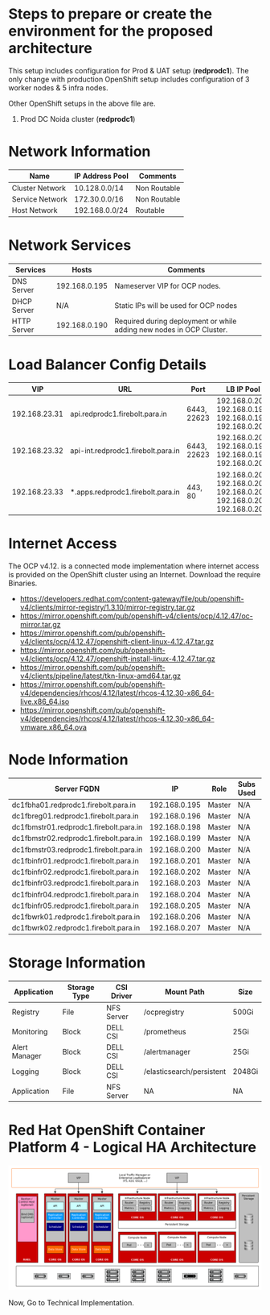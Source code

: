 # Steps to prepare or create the environment for the proposed architecture

This setup includes configuration for Prod & UAT setup (**redprodc1**). The only change with production OpenShift setup includes configuration of 3 worker nodes & 5 infra nodes.

Other OpenShift setups in the above file are.


1. Prod DC Noida 	 cluster (**redprodc1**)

# Network Information



|Name     |IP Address Pool | Comments  |
|---------|----------------|-----------|
|Cluster Network   | 10.128.0.0/14  | Non Routable |
|Service Network   | 172.30.0.0/16  | Non Routable |
|Host Network      | 192.168.0.0/24 |  Routable    |



# Network Services


|Services     | Hosts | Comments  |
|---------|----------------|-----------|
|DNS Server    | 192.168.0.195  | Nameserver VIP for OCP nodes. |
|DHCP Server   | N/A            | Static IPs will be used for OCP nodes |
|HTTP Server   | 192.168.0.190  | Required during deployment or while adding new nodes in OCP Cluster.    |


# Load Balancer Config Details


|VIP             |    URL                        | Port        | LB IP Pool                                                 | Type                          | 
|----------------|-------------------------------|-------------|------------------------------------------------------------|-------------------------------|
|192.168.23.31   | api.redprodc1.firebolt.para.in    | 6443, 22623 | 192.168.0.207, 192.168.0.198, 192.168.0.199, 192.168.0.200 | Passthrough (layer 4 routing) |
|192.168.23.32   | api-int.redprodc1.firebolt.para.in| 6443, 22623 | 192.168.0.207, 192.168.0.198, 192.168.0.199, 192.168.0.200 | Passthrough (layer 4 routing) |
|192.168.23.33   | *.apps.redprodc1.firebolt.para.in | 443, 80     | 192.168.0.201, 192.168.0.202, 192.168.0.203, 192.168.0.204, 192.168.0.205            | Passthrough (layer 4 routing) |

# Internet Access

The OCP v4.12. is a connected mode implementation where internet access is provided on the OpenShift cluster using an Internet. Download the require Binaries. 

- https://developers.redhat.com/content-gateway/file/pub/openshift-v4/clients/mirror-registry/1.3.10/mirror-registry.tar.gz
- https://mirror.openshift.com/pub/openshift-v4/clients/ocp/4.12.47/oc-mirror.tar.gz
- https://mirror.openshift.com/pub/openshift-v4/clients/ocp/4.12.47/openshift-client-linux-4.12.47.tar.gz
- https://mirror.openshift.com/pub/openshift-v4/clients/ocp/4.12.47/openshift-install-linux-4.12.47.tar.gz
- https://mirror.openshift.com/pub/openshift-v4/clients/pipeline/latest/tkn-linux-amd64.tar.gz
- https://mirror.openshift.com/pub/openshift-v4/dependencies/rhcos/4.12/latest/rhcos-4.12.30-x86_64-live.x86_64.iso
- https://mirror.openshift.com/pub/openshift-v4/dependencies/rhcos/4.12/latest/rhcos-4.12.30-x86_64-vmware.x86_64.ova

# Node Information

|Server FQDN           |    IP                        | Role         | Subs Used                                                  |  OS                           | 
|----------------------|------------------------------|--------------|------------------------------------------------------------|-------------------------------|
dc1fbha01.redprodc1.firebolt.para.in  | 192.168.0.195 | Master | N/A | RHCOS
dc1fbreg01.redprodc1.firebolt.para.in | 192.168.0.196 | Master | N/A | RHCOS
dc1fbmstr01.redprodc1.firebolt.para.in | 192.168.0.198 | Master | N/A | RHCOS
dc1fbmstr02.redprodc1.firebolt.para.in | 192.168.0.199 | Master | N/A | RHCOS
dc1fbmstr03.redprodc1.firebolt.para.in | 192.168.0.200 | Master | N/A | RHCOS
dc1fbinfr01.redprodc1.firebolt.para.in | 192.168.0.201 | Master | N/A | RHCOS
dc1fbinfr02.redprodc1.firebolt.para.in | 192.168.0.202 | Master | N/A | RHCOS
dc1fbinfr03.redprodc1.firebolt.para.in | 192.168.0.203 | Master | N/A | RHCOS
dc1fbinfr04.redprodc1.firebolt.para.in | 192.168.0.204 | Master | N/A | RHCOS
dc1fbinfr05.redprodc1.firebolt.para.in | 192.168.0.205 | Master | N/A | RHCOS
dc1fbwrk01.redprodc1.firebolt.para.in  | 192.168.0.206 | Master | N/A | RHCOS
dc1fbwrk02.redprodc1.firebolt.para.in  | 192.168.0.207 | Master | N/A | RHCOS


# Storage Information

| Application          | Storage Type                 | CSI Driver   | Mount Path         | Size              |
|----------------------|------------------------------|--------------|--------------------|-------------------|
| Registry             | File                         |  NFS Server  | /ocpregistry       | 500Gi             |
| Monitoring           | Block                        |  DELL CSI    | /prometheus        | 25Gi              |
| Alert Manager        | Block                        |  DELL CSI    | /alertmanager      | 25Gi              |
| Logging              | Block                        |  DELL CSI    |/elasticsearch/persistent  | 2048Gi     |
| Application          | File                         |  NFS Server  | NA                 |   NA              |


# Red Hat OpenShift Container Platform 4 - Logical HA Architecture
![Alt text](ocp-4-cluster-diagrams-on-prem-1.png)


Now, Go to Technical Implementation. 